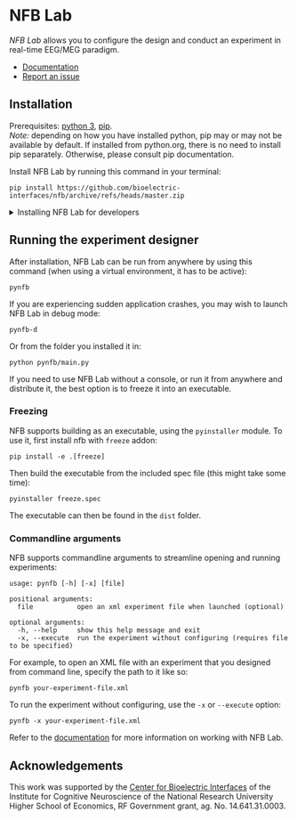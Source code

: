 # NFB Lab 
*NFB Lab* allows you to configure the design and conduct an experiment in real-time EEG/MEG paradigm.
- [Documentation](https://nfb-lab.readthedocs.io/en/latest/)
- [Report an issue](https://github.com/bioelectric-interfaces/nfb/issues/new/choose)

## Installation
Prerequisites: [python 3](https://www.python.org/), [pip](https://pip.pypa.io/en/stable/installing/).  
*Note:* depending on how you have installed python, pip may or may not be available by default. If installed from python.org, there is no need to install pip separately. Otherwise, please consult pip documentation.

Install NFB Lab by running this command in your terminal:
```
pip install https://github.com/bioelectric-interfaces/nfb/archive/refs/heads/master.zip
```
<details><summary>Installing NFB Lab for developers</summary><p>

Prerequisites: [python 3](https://www.python.org/), [pip](https://pip.pypa.io/en/stable/installing/), [git](https://git-scm.com/), optionally [conda](https://docs.conda.io/en/latest/miniconda.html).  
If you would like to separate NFB Lab from other packages on the system, consider installing it in a virtual enviroment, using tools such as venv or conda. For example, if using conda, create and activate a new environment by running these commands first:
```
conda create -n nfb python pip
conda activate nfb
```

Regardless of whether or not you are using a virtual environment, clone this repository and install the package in editable mode by running:
```
git clone https://github.com/bioelectric-interfaces/nfb
cd nfb
pip install -e .
```
Editable mode will allow you to make changes to the repository and observe them when running NFB Lab.

</p></details>

## Running the experiment designer
After installation, NFB Lab can be run from anywhere by using this command (when using a virtual environment, it has to be active):
```
pynfb
```
If you are experiencing sudden application crashes, you may wish to launch NFB Lab in debug mode:
```
pynfb-d
```
Or from the folder you installed it in:
```
python pynfb/main.py
```
If you need to use NFB Lab without a console, or run it from anywhere and distribute it, the best option is to freeze it into an executable.

### Freezing
NFB supports building as an executable, using the `pyinstaller` module. To use it, first install nfb with `freeze` addon:
```
pip install -e .[freeze]
```
Then build the executable from the included spec file (this might take some time):
```
pyinstaller freeze.spec
```
The executable can then be found in the `dist` folder.

### Commandline arguments
NFB supports commandline arguments to streamline opening and running experiments:
```
usage: pynfb [-h] [-x] [file]

positional arguments:
  file           open an xml experiment file when launched (optional)

optional arguments:
  -h, --help     show this help message and exit
  -x, --execute  run the experiment without configuring (requires file to be specified)
```
For example, to open an XML file with an experiment that you designed from command line, specify the path to it like so:
```
pynfb your-experiment-file.xml
```
To run the experiment without configuring, use the `-x` or `--execute` option:
```
pynfb -x your-experiment-file.xml
```

Refer to the [documentation](https://nfb-lab.readthedocs.io/en/latest/) for more information on working with NFB Lab.

## Acknowledgements
This work was supported by the [Center for Bioelectric Interfaces](https://bioelectric.hse.ru/en/) of the Institute for Cognitive Neuroscience of the National Research University Higher School of Economics, RF Government grant, ag. No. 14.641.31.0003.
